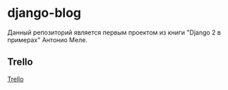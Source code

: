 # django-blog

Данный репозиторий является первым проектом из книги "Django 2 в примерах" Антонио Меле.

## Trello

[Trello](https://trello.com/b/M3PWytpg/blog-on-django)
